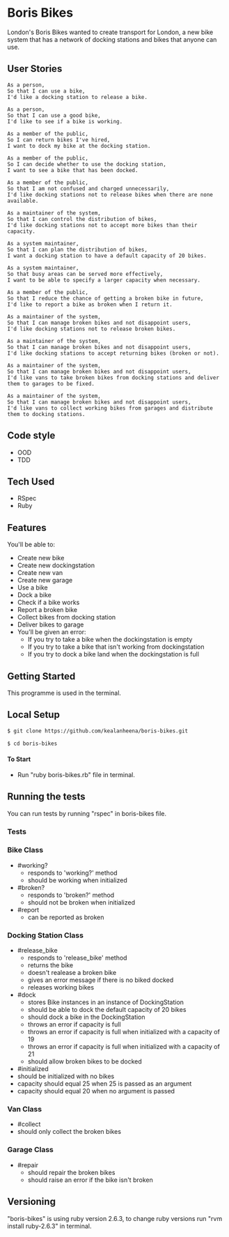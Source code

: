 # Boris Bikes
London's Boris Bikes wanted to create transport for London, a new bike system that has a network of docking stations and bikes that anyone can use.

## User Stories

```
As a person,
So that I can use a bike,
I'd like a docking station to release a bike.

As a person,
So that I can use a good bike,
I'd like to see if a bike is working.

As a member of the public,
So I can return bikes I've hired,
I want to dock my bike at the docking station.

As a member of the public,
So I can decide whether to use the docking station,
I want to see a bike that has been docked.

As a member of the public,
So that I am not confused and charged unnecessarily,
I'd like docking stations not to release bikes when there are none available.

As a maintainer of the system,
So that I can control the distribution of bikes,
I'd like docking stations not to accept more bikes than their capacity.

As a system maintainer,
So that I can plan the distribution of bikes,
I want a docking station to have a default capacity of 20 bikes.

As a system maintainer,
So that busy areas can be served more effectively,
I want to be able to specify a larger capacity when necessary.

As a member of the public,
So that I reduce the chance of getting a broken bike in future,
I'd like to report a bike as broken when I return it.

As a maintainer of the system,
So that I can manage broken bikes and not disappoint users,
I'd like docking stations not to release broken bikes.

As a maintainer of the system,
So that I can manage broken bikes and not disappoint users,
I'd like docking stations to accept returning bikes (broken or not).

As a maintainer of the system,
So that I can manage broken bikes and not disappoint users,
I'd like vans to take broken bikes from docking stations and deliver them to garages to be fixed.

As a maintainer of the system,
So that I can manage broken bikes and not disappoint users,
I'd like vans to collect working bikes from garages and distribute them to docking stations.
```

## Code style

- OOD
- TDD

## Tech Used

- RSpec
- Ruby

## Features

You'll be able to:

- Create new bike
- Create new dockingstation
- Create new van
- Create new garage
- Use a bike
- Dock a bike
- Check if a bike works
- Report a broken bike
- Collect bikes from docking station
- Deliver bikes to garage
- You'll be given an error:
  - If you try to take a bike when the dockingstation is empty
  - If you try to take a bike that isn't working from dockingstation
  - If you try to dock a bike land when the dockingstation is full

## Getting Started

This programme is used in the terminal.

## Local Setup

```sh
$ git clone https://github.com/kealanheena/boris-bikes.git
```

```sh
$ cd boris-bikes
```

#### To Start

- Run "ruby  boris-bikes.rb" file in terminal.

## Running the tests

You can run tests by running "rspec" in boris-bikes file.

### Tests 

### Bike Class

- #working?
  - responds to 'working?' method
  - should be working when initialized
- #broken?
  - responds to 'broken?' method
  - should not be broken when initialized
- #report
  - can be reported as broken

### Docking Station Class

- #release_bike
  - responds to 'release_bike' method
  - returns the bike
  - doesn't realease a broken bike
  - gives an error message if there is no biked docked
  - releases working bikes
- #dock
  - stores Bike instances in an instance of DockingStation
  - should be able to dock the default capacity of 20 bikes
  - should dock a bike in the DockingStation
  - throws an error if capacity is full
  - throws an error if capacity is full when initialized with a capacity of 19
  - throws an error if capacity is full when initialized with a capacity of 21
  - should allow broken bikes to be docked
- #initialized
 - should be initialized with no bikes
 - capacity should equal 25 when 25 is passed as an argument
 - capacity should equal 20 when no argument is passed

 ### Van Class

 - #collect
  - should only collect the broken bikes

### Garage Class

- #repair
  - should repair the broken bikes
  - should raise an error if the bike isn\'t broken

## Versioning

"boris-bikes" is using ruby version 2.6.3, to change ruby versions run "rvm install ruby-2.6.3" in terminal.

